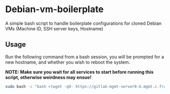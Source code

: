 # Debian-vm-boilerplate

A simple bash script to handle boilerplate configurations for cloned Debian VMs (Machine ID, SSH server keys, Hostname)

## Usage

Run the following command from a bash session, you will be prompted for a new hostname, and whether you wish to reboot the system.

**NOTE: Make sure you wait for all services to start before running this script, otherwise weirdness may ensue!**

```sh
sudo bash -c "bash <(wget -qO- https://gitlab-mgmt-server0-b.mgmt.c.fraunhofer.de/global/shellscripts/boilerplating/debian12.11.0/-/raw/main/run.sh?ref_type=heads)"
```

